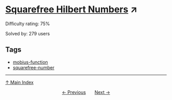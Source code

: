 # [Squarefree Hilbert Numbers](https://projecteuler.net/problem=580) ↗️

Difficulty rating: 75%

Solved by: 279 users
## Tags

- [mobius-function](../tags/mobius-function.md)
- [squarefree-number](../tags/squarefree-number.md)



---

[↑ Main Index](../README.md)


<div align=center><a href='579.md'>← Previous</a> &nbsp;&nbsp; &nbsp;&nbsp;  <a href='581.md'>Next →</a></div>

